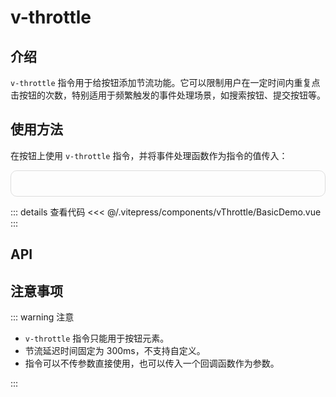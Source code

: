 # v-throttle

## 介绍

`v-throttle` 指令用于给按钮添加节流功能。它可以限制用户在一定时间内重复点击按钮的次数，特别适用于频繁触发的事件处理场景，如搜索按钮、提交按钮等。

## 使用方法

在按钮上使用 `v-throttle` 指令，并将事件处理函数作为指令的值传入：

<div class="demo-container">
  <BasicDemo />
</div>

::: details 查看代码
<<< @/.vitepress/components/vThrottle/BasicDemo.vue
:::

## API

<ApiTable :data="data"/>

## 注意事项

::: warning 注意

- `v-throttle` 指令只能用于按钮元素。
- 节流延迟时间固定为 300ms，不支持自定义。
- 指令可以不传参数直接使用，也可以传入一个回调函数作为参数。

:::

<script setup>
import BasicDemo from '../.vitepress/components/vThrottle/BasicDemo.vue'
import ApiTable from '../.vitepress/components/ApiTable.vue'

const data = [
    {
        name:"event",
        type:"Function",
        required:true,
        description:"节流触发的回调函数",
        default:"-"
    }
]
</script>

<style>
.demo-container {
  border: 1px solid #ddd;
  padding: 20px;
  border-radius: 10px;
  display: flex;
  flex-direction: column;
  gap: 20px;
}
</style>
